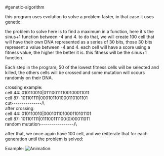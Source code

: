 #genetic-algorithm

this program uses evolution to solve a problem faster, in that case it uses genetic.

the problem to solve here is to find a maximum in a function, here it's the sinus+1 function between -4 and 4.
to do that, we will create 100 cell that will have their own DNA represented as a series of 30 bits, those 30 bits represent a value between -4 and 4.
each cell will have a score using a fitness value, the higher the better it is. this fitness will be the sinus+1 function.

Each step in the program, 50 of the lowest fitness cells will be selected and killed, the others cells will be crossed and some mutation will occurs randomly on their DNA.

crossing example:  
cell 44: 010110010|011100111100100011011  
cell 87: 101101111|000101101000110101101  
cut---------------/\  
after crossing:  
cell 44: 010110010|000101101000110101101  
cell 87: 101101111|011100111100(0)00011011  
random mutation-----------------/\  
                          
after that, we once again have 100 cell, and we reitterate that for each generation until the problem is solved:

Example:
![Animation](https://user-images.githubusercontent.com/110237135/182137869-aa2f63c1-5a64-446f-9323-30baa43c612a.gif)
